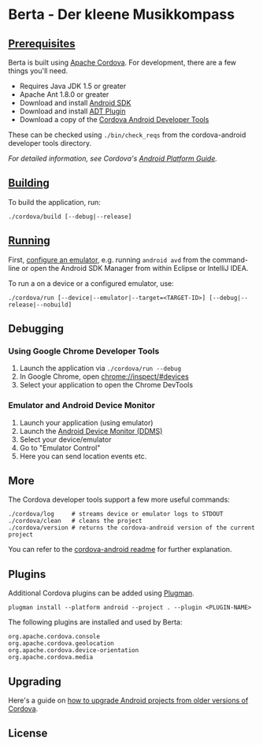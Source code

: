# Berta - Der kleene Musikkompass

## [Prerequisites](http://cordova.apache.org/docs/en/3.5.0/guide_platforms_android_index.md.html#Android%20Platform%20Guide_install_cordova_shell_tools)

Berta is built using [Apache Cordova](http://cordova.apache.org/). For development, there are a few things you'll need.

- Requires Java JDK 1.5 or greater
- Apache Ant 1.8.0 or greater
- Download and install [Android SDK](http://developer.android.com/sdk/index.html)
- Download and install [ADT Plugin](http://developer.android.com/tools/sdk/eclipse-adt.html)
- Download a copy of the [Cordova Android Developer Tools](https://github.com/apache/cordova-android/releases)

These can be checked using `./bin/check_reqs` from the cordova-android developer tools directory.

*For detailed information, see Cordova's [Android Platform Guide](http://cordova.apache.org/docs/en/3.5.0/guide_platforms_index.md.html#Platform%20Guides_android).*

## [Building](http://cordova.apache.org/docs/en/3.5.0/guide_platforms_android_tools.md.html#Android%20Shell%20Tool%20Guide_build)

To build the application, run:

    ./cordova/build [--debug|--release]

## [Running](http://cordova.apache.org/docs/en/3.5.0/guide_platforms_android_tools.md.html#Android%20Shell%20Tool%20Guide_run_the_app)

First, [configure an emulator](http://cordova.apache.org/docs/en/3.5.0/guide_platforms_android_index.md.html#Android%20Platform%20Guide_configure_an_emulator), e.g. running `android avd` from the command-line or open the Android SDK Manager from within Eclipse or IntelliJ IDEA.

To run a on a device or a configured emulator, use:

    ./cordova/run [--device|--emulator|--target=<TARGET-ID>] [--debug|--release|--nobuild]

## Debugging

### Using Google Chrome Developer Tools

1. Launch the application via `./cordova/run --debug`
2. In Google Chrome, open [chrome://inspect/#devices](chrome://inspect/#devices)
3. Select your application to open the Chrome DevTools

### Emulator and Android Device Monitor

1. Launch your application (using emulator)
2. Launch the [Android Device Monitor (DDMS)](http://developer.android.com/tools/debugging/ddms.html)
3. Select your device/emulator
4. Go to "Emulator Control"
5. Here you can send location events etc.

## More

The Cordova developer tools support a few more useful commands:

    ./cordova/log     # streams device or emulator logs to STDOUT
    ./cordova/clean   # cleans the project
    ./cordova/version # returns the cordova-android version of the current project

You can refer to the [cordova-android readme](https://github.com/apache/cordova-android/blob/master/README.md) for further explanation.

## Plugins

Additional Cordova plugins can be added using [Plugman](http://cordova.apache.org/docs/en/3.5.0/plugin_ref_plugman.md.html#Using%20Plugman%20to%20Manage%20Plugins).

    plugman install --platform android --project . --plugin <PLUGIN-NAME>

The following plugins are installed and used by Berta:

    org.apache.cordova.console
    org.apache.cordova.geolocation
    org.apache.cordova.device-orientation
    org.apache.cordova.media

## Upgrading

Here's a guide on [how to upgrade Android projects from older versions of Cordova](http://cordova.apache.org/docs/en/3.5.0/guide_platforms_android_upgrade.md.html#Upgrading%20Android).

## License
